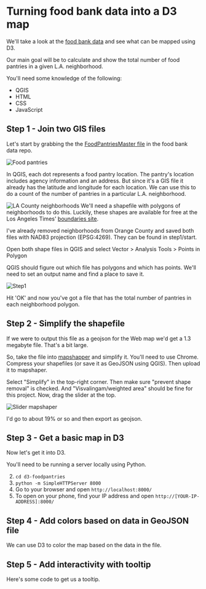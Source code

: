 # Turning food bank data into a D3 map
We'll take a look at the [food bank data](https://github.com/maptimeLA/food_bank_data_bank) and see what can be mapped using D3.

Our main goal will be to calculate and show the total number of food pantries in a given L.A. neighborhood.

You'll need some knowledge of the following:

- QGIS
- HTML
- CSS
- JavaScript

## Step 1 - Join two GIS files 
Let's start by grabbing the the [FoodPantriesMaster file](https://github.com/maptimeLA/food_bank_data_bank/blob/master/datasets/FoodSources/FoodPantries/FoodPantriesMaster.geojson) in the food bank data repo.

![Food pantries](http://www.jschleuss.com/wp-content/uploads/2015/09/food-pantries1.png)

In QGIS, each dot represents a food pantry location. The pantry's location includes agency information and an address. But since it's a GIS file it already has the latitude and longitude for each location. We can use this to do a count of the number of pantries in a particular L.A. neighborhood.

![LA County neighborhoods](http://www.jschleuss.com/wp-content/uploads/2015/09/lacounty-hoods.png)
We'll need a shapefile with polygons of neighborhoods to do this. Luckily, these shapes are available for free at the Los Angeles Times' [boundaries site](http://boundaries.latimes.com/sets/). 

I've already removed neighborhoods from Orange County and saved both files with NAD83 projection (EPSG:4269). They can be found in step1/start.

Open both shape files in QGIS and select Vector > Analysis Tools > Points in Polygon

QGIS should figure out which file has polygons and which has points. We'll need to set an output name and find a place to save it. 

![Step1](http://www.jschleuss.com/wp-content/uploads/2015/09/step1.png)

Hit 'OK' and now you've got a file that has the total number of pantries in each neighborhood polygon.

## Step 2 - Simplify the shapefile
If we were to output this file as a geojson for the Web map we'd get a 1.3 megabyte file. That's a bit large. 

So, take the file into [mapshapper](http://mapshaper.org/) and simplify it. You'll need to use Chrome. Compress your shapefiles (or save it as GeoJSON using QGIS). Then upload it to mapshaper. 

Select "Simplify" in the top-right corner. Then make sure "prevent shape removal" is checked. And "Visvalingam/weighted area" should be fine for this project. Now, drag the slider at the top. 

![Slider mapshaper](http://www.jschleuss.com/wp-content/uploads/2015/09/slider.png)

I'd go to about 19% or so and then export as geojson.

## Step 3 - Get a basic map in D3
Now let's get it into D3.

You'll need to be running a server locally using Python.

2. `cd d3-foodpantries`
3. `python -m SimpleHTTPServer 8000`
4. Go to your browser and open `http://localhost:8000/`
5. To open on your phone, find your IP address and open `http://[YOUR-IP-ADDRESS]:8000/`



## Step 4 - Add colors based on data in GeoJSON file
We can use D3 to color the map based on the data in the file.

## Step 5 - Add interactivity with tooltip
Here's some code to get us a tooltip.
